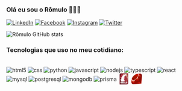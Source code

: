 ### Olá eu sou o Rômulo 🧑🏽‍💻

[![LinkedIn](https://img.shields.io/badge/LinkedIn-0077B5?style=for-the-badge&logo=linkedin&logoColor=white)](https://www.linkedin.com/in/romulorodriguesdeoliveira-132198171/)
[![Facebook](https://img.shields.io/badge/Facebook-1877F2?style=for-the-badge&logo=facebook&logoColor=white)](https://www.facebook.com/romulo.rodriguesdeoliveira.5)
[![Instagram](https://img.shields.io/badge/Instagram-E4405F?style=for-the-badge&logo=instagram&logoColor=white)](https://www.instagram.com/romulorodri_gues/)
[![Twitter](https://img.shields.io/badge/Twitter-1DA1F2?style=for-the-badge&logo=twitter&logoColor=white)](https://twitter.com/RmuloOliver14)

![Rômulo GitHub stats](https://github-readme-stats.vercel.app/api?username=Romuloro&show_icons=true&theme=dracula&count_private=true)

### Tecnologias que uso no meu cotidiano:

<div style="display:inline_block"> <br/>
<img align="center" alt="html5" src="https://img.shields.io/badge/HTML5-E34F26?style=for-the-badge&logo=html5&logoColor=white">
<img align="center" alt="css" src="https://img.shields.io/badge/CSS3-1572B6?style=for-the-badge&logo=css3&logoColor=white">
<img align="center" alt="python" src="https://img.shields.io/badge/Python-3776AB?style=for-the-badge&logo=python&logoColor=white">
<img align="center" alt="javascript" src="https://img.shields.io/badge/JavaScript-F7DF1E?style=for-the-badge&logo=javascript&logoColor=black">
<img align="center" alt="nodejs" src="https://img.shields.io/badge/Node.js-43853D?style=for-the-badge&logo=node.js&logoColor=white">
<img align="center" alt="typescript" src="https://img.shields.io/badge/TypeScript-007ACC?style=for-the-badge&logo=typescript&logoColor=white">
<img align="center" alt="react" src="https://img.shields.io/badge/React-20232A?style=for-the-badge&logo=react&logoColor=61DAFB">
<img align="center" alt="mysql" src="https://img.shields.io/badge/MySQL-00000F?style=for-the-badge&logo=mysql&logoColor=white">
<img align="center" alt="postgresql" src="https://img.shields.io/badge/PostgreSQL-316192?style=for-the-badge&logo=postgresql&logoColor=white">
<img align="center" alt="mongodb" src="https://img.shields.io/badge/MongoDB-4EA94B?style=for-the-badge&logo=mongodb&logoColor=white">
<img align="center" alt="prisma" src="https://img.shields.io/badge/Prisma-3982CE?style=for-the-badge&logo=Prisma&logoColor=white">
<img align="center" alt="rails" src="https://github.com/devicons/devicon/raw/master/icons/rails/rails-original-wordmark.svg"  width="30" height="30">
<img align="center" src="https://github.com/devicons/devicon/raw/master/icons/ruby/ruby-original.svg" alt="ruby" width="30" height="30">
</div>
<br/>
